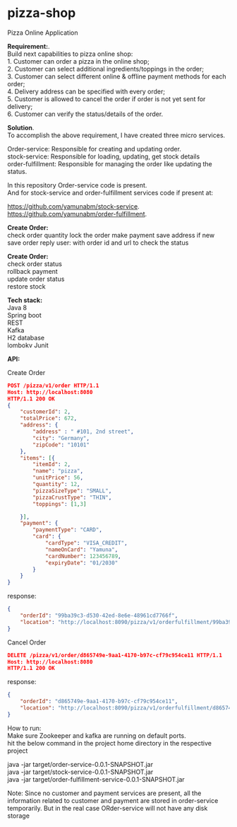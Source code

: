 # pizza-shop
Pizza Online Application

**Requirement:**. <br />
Build next capabilities to pizza online shop:  
    1. Customer can order a pizza in the online shop;  
    2. Customer can select additional ingredients/toppings in the order;  
    3. Customer can select different online & offline payment methods for each order;  
    4. Delivery address can be specified with every order;  
    5. Customer is allowed to cancel the order if order is not yet sent for delivery;  
    6. Customer can verify the status/details of the order.  

**Solution**. <br />
To accomplish the above requirement, I have created three micro services.  

Order-service: Responsible for creating and updating order.  
stock-service: Responsible for loading, updating, get stock details   
order-fulfillment: Responsible for managing the order like updating the status. 

In this repository Order-service code is present.  
And for stock-service and order-fulfillment services code if present at:  

https://github.com/yamunabm/stock-service. <br />
https://github.com/yamunabm/order-fulfillment. 

**Create Order:**<br />
check order quantity
lock the order
make payment
save address if new
save order
reply user: with order id and url to check the status

**Create Order:**<br />
check order status<br />
rollback payment<br />
update order status<br />
restore stock<br />

**Tech stack:**<br />
Java 8<br />
Spring boot<br />
REST <br />
Kafka<br />
H2 database<br />
lombokv
Junit<br />

**API:**<br />

Create Order<br />

```json
POST /pizza/v1/order HTTP/1.1
Host: http://localhost:8080
HTTP/1.1 200 OK
{
    "customerId": 2,
    "totalPrice": 672,
    "address": {
        "address" : " #101, 2nd street",
        "city": "Germany",
        "zipCode": "10101"
    },
    "items": [{
        "itemId": 2,
        "name": "pizza",
        "unitPrice": 56,        
        "quantity": 12,
        "pizzaSizeType": "SMALL",
        "pizzaCrustType": "THIN",
        "toppings": [1,3]

    }],
    "payment": {
        "paymentType": "CARD",
        "card": {
            "cardType": "VISA_CREDIT",
            "nameOnCard": "Yamuna",
            "cardNumber": 123456789,
            "expiryDate": "01/2030"
        }
    }
}
```

response:
```json
{
    "orderId": "99ba39c3-d530-42ed-8e6e-48961cd7766f",
    "location": "http://localhost:8090/pizza/v1/orderfulfillment/99ba39c3-d530-42ed-8e6e-48961cd7766f"
}
```

Cancel Order

```json
DELETE /pizza/v1/order/d865749e-9aa1-4170-b97c-cf79c954ce11 HTTP/1.1
Host: http://localhost:8080
HTTP/1.1 200 OK
```

response:
```json
{
    "orderId": "d865749e-9aa1-4170-b97c-cf79c954ce11",
    "location": "http://localhost:8090/pizza/v1/orderfulfillment/d865749e-9aa1-4170-b97c-cf79c954ce11"
}
```

How to run:<br />
Make sure Zookeeper and kafka are running on default ports.<br />
hit the below command in the project home directory in the respective project<br />

java -jar target/order-service-0.0.1-SNAPSHOT.jar<br />
java -jar target/stock-service-0.0.1-SNAPSHOT.jar<br />
java -jar target/order-fulfillment-service-0.0.1-SNAPSHOT.jar<br />


Note: Since no customer and payment services are present, all the information related to customer and payment are stored in order-service temporarily.
      But in the real case ORder-service will not have any disk storage

